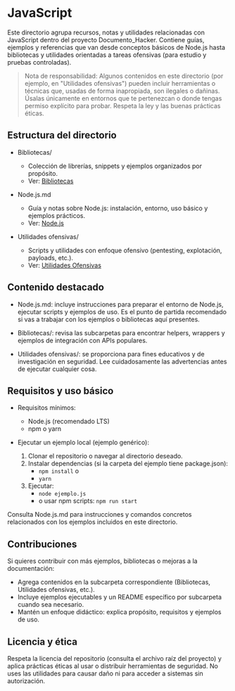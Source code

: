# JavaScript

Este directorio agrupa recursos, notas y utilidades relacionadas con JavaScript dentro del proyecto Documento_Hacker. Contiene guías, ejemplos y referencias que van desde conceptos básicos de Node.js hasta bibliotecas y utilidades orientadas a tareas ofensivas (para estudio y pruebas controladas).

> Nota de responsabilidad: Algunos contenidos en este directorio (por ejemplo, en "Utilidades ofensivas") pueden incluir herramientas o técnicas que, usadas de forma inapropiada, son ilegales o dañinas. Úsalas únicamente en entornos que te pertenezcan o donde tengas permiso explícito para probar. Respeta la ley y las buenas prácticas éticas.

## Estructura del directorio

- Bibliotecas/  
  - Colección de librerías, snippets y ejemplos organizados por propósito.  
  - Ver: [Bibliotecas](https://github.com/metahumo/Documento_Hacker/tree/main/Lenguajes/JavaScript/Bibliotecas)

- Node.js.md  
  - Guía y notas sobre Node.js: instalación, entorno, uso básico y ejemplos prácticos.  
  - Ver: [Node.js](https://github.com/metahumo/Documento_Hacker/blob/main/Lenguajes/JavaScript/Node.js.md)

- Utilidades ofensivas/  
  - Scripts y utilidades con enfoque ofensivo (pentesting, explotación, payloads, etc.).  
  - Ver: [Utilidades Ofensivas](https://github.com/metahumo/Documento_Hacker/tree/main/Lenguajes/JavaScript/Utilidades%20ofensivas)

## Contenido destacado

- Node.js.md: incluye instrucciones para preparar el entorno de Node.js, ejecutar scripts y ejemplos de uso. Es el punto de partida recomendado si vas a trabajar con los ejemplos o bibliotecas aquí presentes.

- Bibliotecas/: revisa las subcarpetas para encontrar helpers, wrappers y ejemplos de integración con APIs populares.

- Utilidades ofensivas/: se proporciona para fines educativos y de investigación en seguridad. Lee cuidadosamente las advertencias antes de ejecutar cualquier cosa.

## Requisitos y uso básico

- Requisitos mínimos:
  - Node.js (recomendado LTS)
  - npm o yarn

- Ejecutar un ejemplo local (ejemplo genérico):
  1. Clonar el repositorio o navegar al directorio deseado.
  2. Instalar dependencias (si la carpeta del ejemplo tiene package.json):
     - `npm install`
       o
     - `yarn`
  3. Ejecutar:
     - `node ejemplo.js`
     - o usar npm scripts: `npm run start`

Consulta Node.js.md para instrucciones y comandos concretos relacionados con los ejemplos incluidos en este directorio.

## Contribuciones

Si quieres contribuir con más ejemplos, bibliotecas o mejoras a la documentación:

- Agrega contenidos en la subcarpeta correspondiente (Bibliotecas, Utilidades ofensivas, etc.).
- Incluye ejemplos ejecutables y un README específico por subcarpeta cuando sea necesario.
- Mantén un enfoque didáctico: explica propósito, requisitos y ejemplos de uso.

## Licencia y ética

Respeta la licencia del repositorio (consulta el archivo raíz del proyecto) y aplica prácticas éticas al usar o distribuir herramientas de seguridad. No uses las utilidades para causar daño ni para acceder a sistemas sin autorización.
